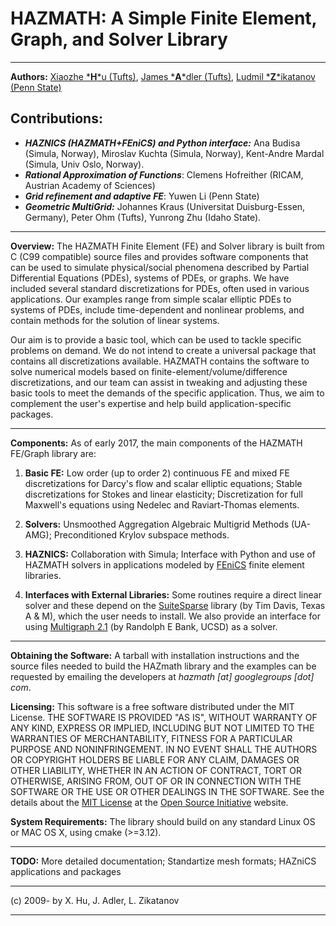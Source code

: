 # HAZMATH: A Simple Finite Element, Graph, and Solver Library

---

**Authors:** [Xiaozhe \***H**\*u (Tufts)](http://math.tufts.edu/faculty/xhu/), [James \***A**\*dler (Tufts)](http://math.tufts.edu/faculty/jadler), [Ludmil \***Z**\*ikatanov (Penn State)](http://personal.psu.edu/ltz1/)

## Contributions:

- ***HAZNICS (HAZMATH+FEniCS) and Python interface:*** Ana Budisa (Simula, Norway), Miroslav Kuchta (Simula, Norway), Kent-Andre Mardal (Simula, Univ Oslo, Norway).
- ***Rational Approximation of Functions***: Clemens Hofreither (RICAM, Austrian Academy of Sciences)
- ***Grid refinement and adaptive FE***: Yuwen Li (Penn State)
- ***Geometric MultiGrid:*** Johannes Kraus (Universitat Duisburg-Essen, Germany), Peter Ohm (Tufts), Yunrong Zhu (Idaho State).

---

**Overview:** The HAZMATH Finite Element (FE) and Solver library is built from C (C99 compatible) source files and provides software components that can be used to simulate physical/social phenomena described by Partial Differential Equations (PDEs), systems of PDEs, or graphs. We have included several standard discretizations for PDEs, often used in various applications. Our examples range from simple scalar elliptic PDEs to systems of PDEs, include time-dependent and nonlinear problems, and contain methods for the solution of linear systems. 
 
Our aim is to provide a basic tool, which can be used to tackle specific problems on demand. We do not intend to create a universal package that contains all discretizations available. HAZMATH contains the software to solve numerical models based on finite-element/volume/difference discretizations, and our team can assist in tweaking and adjusting these basic tools to meet the demands of the specific application. Thus, we aim to complement the user's expertise and help build application-specific packages.

---

**Components:** As of early 2017, the main components of the HAZMATH FE/Graph library are:

1. **Basic FE:**  Low order (up to order 2) continuous FE and mixed FE discretizations for Darcy's flow and scalar elliptic equations; Stable discretizations for Stokes and linear elasticity; Discretization for full Maxwell's equations using Nedelec and Raviart-Thomas elements.

2. **Solvers:** Unsmoothed Aggregation Algebraic Multigrid Methods (UA-AMG); Preconditioned Krylov subspace methods.

3. **HAZNICS:** Collaboration with Simula; Interface with Python and use of HAZMATH solvers in applications modeled by [FEniCS](https://fenicsproject.org/) finite element libraries.

3. **Interfaces with External Libraries:** Some routines require a direct linear solver and these depend on the [SuiteSparse](http://faculty.cse.tamu.edu/davis/suitesparse.html) library (by Tim Davis, Texas A & M), which the user needs to install. We also provide an interface for using [Multigraph 2.1](http://ccom.ucsd.edu/~reb/software.html) (by Randolph E Bank, UCSD) as a solver.  


---

**Obtaining the Software:** A tarball with installation instructions and the source files needed to build the HAZmath library and the examples can be requested by emailing the developers at  _hazmath [at] googlegroups [dot] com_. 


**Licensing:** This software is a free software distributed under the MIT License. THE SOFTWARE IS PROVIDED "AS IS", WITHOUT WARRANTY OF ANY KIND, EXPRESS OR IMPLIED, INCLUDING BUT NOT LIMITED TO THE WARRANTIES OF MERCHANTABILITY, FITNESS FOR A PARTICULAR PURPOSE AND NONINFRINGEMENT. IN NO EVENT SHALL THE AUTHORS OR COPYRIGHT HOLDERS BE LIABLE FOR ANY CLAIM, DAMAGES OR OTHER LIABILITY, WHETHER IN AN ACTION OF CONTRACT, TORT OR OTHERWISE, ARISING FROM, OUT OF OR IN CONNECTION WITH THE SOFTWARE OR THE USE OR OTHER DEALINGS IN THE SOFTWARE. See the details about the [MIT License](https://opensource.org/licenses/MIT) at the [Open Source Initiative](https://opensource.org/license) website.

**System Requirements:** The library should build on any standard Linux OS or MAC OS X, using cmake (>=3.12).

---

**TODO:** More detailed documentation; Standartize mesh formats; HAZniCS applications and packages 

---

(c) 2009- by X. Hu, J. Adler, L. Zikatanov 

---

